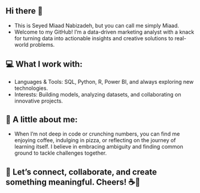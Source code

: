 ## Hi there 👋
- This is Seyed Miaad Nabizadeh, but you can call me simply Miaad.
- Welcome to my GitHub! I’m a data-driven marketing analyst with a knack for turning data into actionable insights and creative solutions to real-world problems.

## 💻 What I work with:

- Languages & Tools: SQL, Python, R, Power BI, and always exploring new technologies.
- Interests: Building models, analyzing datasets, and collaborating on innovative projects.
## 🌟 A little about me:
- When I’m not deep in code or crunching numbers, you can find me enjoying coffee, indulging in pizza, or reflecting on the journey of learning itself. I believe in embracing ambiguity and finding common ground to tackle challenges together.

## 🤝 Let’s connect, collaborate, and create something meaningful. Cheers! ☕🍕
<!--
**miaadnbz/miaadnbz** is a ✨ _special_ ✨ repository because its `README.md` (this file) appears on your GitHub profile.

Here are some ideas to get you started:

- 🔭 I’m currently working on ...
- 🌱 I’m currently learning ...
- 👯 I’m looking to collaborate on ...
- 🤔 I’m looking for help with ...
- 💬 Ask me about ...
- 📫 How to reach me: ...
- 😄 Pronouns: ...
- ⚡ Fun fact: ...
-->
